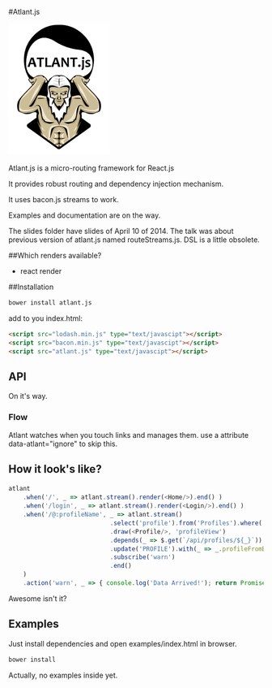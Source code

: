 #Atlant.js

![Atlant.js](/images/atlant-logo.png?raw=true)

Atlant.js is a micro-routing framework for React.js

It provides robust routing and dependency injection mechanism. 

It uses bacon.js streams to work.

Examples and documentation are on the way.

The slides folder have slides of April 10 of 2014. 
The talk was about previous version of atlant.js named routeStreams.js.
DSL is a little obsolete.

##Which renders available?

- react render

##Installation

```sh
bower install atlant.js
```


add to you index.html:

```html
<script src="lodash.min.js" type="text/javascipt"></script>
<script src="bacon.min.js" type="text/javascipt"></script>
<script src="atlant.js" type="text/javascipt"></script>
```

## API

On it's way.

### Flow

Atlant watches when you touch links and manages them. 
use a attribute data-atlant="ignore" to skip this.

## How it look's like?

```js
atlant 
    .when('/', _ => atlant.stream().render(<Home/>).end() )
    .when('/login', _ => atlant.stream().render(<Login/>).end() )
    .when('/@:profileName', _ => atlant.stream()  
                            .select('profile').from('Profiles').where( _ => _.params.profileName )
                            .draw(<Profile/>, 'profileView')
                            .depends(_ => $.get(`/api/profiles/${_}`)).where( _ => _.params.profileName).as('profileFromBE')
                            .update('PROFILE').with(_ => _.profileFromBE)
                            .subscribe('warn')
                            .end()
    )
    .action('warn', _ => { console.log('Data Arrived!'); return Promise.resolve() )
```

Awesome isn't it?

## Examples

Just install dependencies and open examples/index.html in browser.
```sh
bower install
```

Actually, no examples inside yet.


